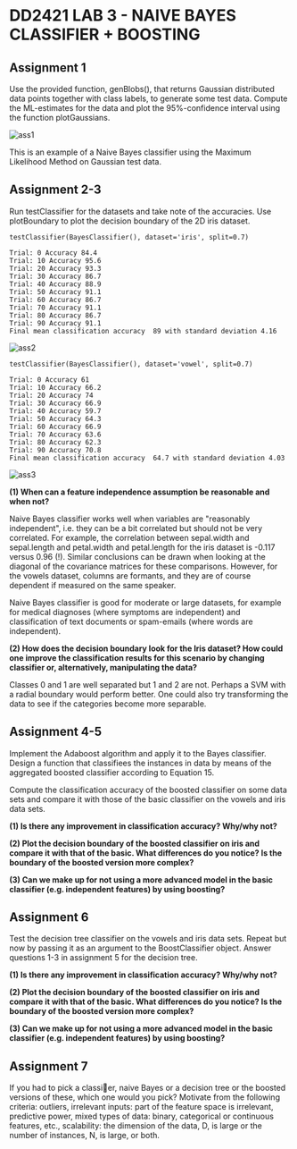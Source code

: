 <h1>DD2421 LAB 3 - NAIVE BAYES CLASSIFIER + BOOSTING </h1>

<h2> Assignment 1 </h2>
Use the provided function, genBlobs(), that returns Gaussian distributed data points together with class labels, to generate some test data. Compute the ML-estimates for the data and plot the 95%-confidence interval using the function plotGaussians.

![ass1](https://user-images.githubusercontent.com/1690217/78283799-a2dbbd80-751e-11ea-84b8-959f619d1187.png)

This is an example of a Naive Bayes classifier using the Maximum Likelihood Method on Gaussian test data. 

<h2> Assignment 2-3 </h2>
Run testClassifier for the datasets and take note of the accuracies. Use plotBoundary
to plot the decision boundary of the 2D iris dataset. 

```
testClassifier(BayesClassifier(), dataset='iris', split=0.7)

Trial: 0 Accuracy 84.4
Trial: 10 Accuracy 95.6
Trial: 20 Accuracy 93.3
Trial: 30 Accuracy 86.7
Trial: 40 Accuracy 88.9
Trial: 50 Accuracy 91.1
Trial: 60 Accuracy 86.7
Trial: 70 Accuracy 91.1
Trial: 80 Accuracy 86.7
Trial: 90 Accuracy 91.1
Final mean classification accuracy  89 with standard deviation 4.16
```
![ass2](https://user-images.githubusercontent.com/1690217/78284002-f948fc00-751e-11ea-8f07-01984d4c66a6.png)


```
testClassifier(BayesClassifier(), dataset='vowel', split=0.7)

Trial: 0 Accuracy 61
Trial: 10 Accuracy 66.2
Trial: 20 Accuracy 74
Trial: 30 Accuracy 66.9
Trial: 40 Accuracy 59.7
Trial: 50 Accuracy 64.3
Trial: 60 Accuracy 66.9
Trial: 70 Accuracy 63.6
Trial: 80 Accuracy 62.3
Trial: 90 Accuracy 70.8
Final mean classification accuracy  64.7 with standard deviation 4.03
```
![ass3](https://user-images.githubusercontent.com/1690217/78285843-01a23680-7521-11ea-8cfb-fd278f856866.png)

<b>(1) When can a feature independence assumption be reasonable and when not?</b>

Naive Bayes classifier works well when variables are "reasonably independent", i.e. they can be a bit correlated but should not be very correlated. For example, the correlation between sepal.width and sepal.length and petal.width and petal.length for the iris dataset is -0.117 versus 0.96 (!). Similar conclusions can be drawn when looking at the diagonal of the covariance matrices for these comparisons. However, for the vowels dataset, columns are formants, and they are of course dependent if measured on the same speaker. 

Naive Bayes classifier is good for moderate or large datasets, for example for medical diagnoses (where symptoms are independent) and classification of text documents or spam-emails (where words are independent).

<b>(2) How does the decision boundary look for the Iris dataset? How could one improve
the classification results for this scenario by changing classifier or, alternatively,
manipulating the data?</b>

Classes 0 and 1 are well separated but 1 and 2 are not. Perhaps a SVM with a radial boundary would perform better. One could also try transforming the data to see if the categories become more separable.

<h2>Assignment 4-5</h2>

Implement the Adaboost algorithm and apply it to the Bayes classifier. Design a function that classifiees the instances in data by means of the aggregated boosted classifier according to Equation 15. 

Compute the classification accuracy of the boosted classifier on some data sets and compare it with those of the basic classifier on the vowels and iris data sets. 

<b> (1) Is there any improvement in classification accuracy? Why/why not? </b>

<b> (2) Plot the decision boundary of the boosted classifier on iris and compare it with that of the basic. What differences do you notice? Is the boundary of the boosted version more complex? </b>

<b> (3) Can we make up for not using a more advanced model in the basic classifier (e.g. independent features) by using boosting? </b>

<h2>Assignment 6</h2>

Test the decision tree classifier on the vowels and iris data sets. Repeat but now by passing it as an argument to the BoostClassifier object. Answer questions 1-3 in assignment 5 for the decision tree.

<b> (1) Is there any improvement in classification accuracy? Why/why not? </b>

<b> (2) Plot the decision boundary of the boosted classifier on iris and compare it with that of the basic. What differences do you notice? Is the boundary of the boosted version more complex? </b>

<b> (3) Can we make up for not using a more advanced model in the basic classifier (e.g. independent features) by using boosting? </b>

<h2>Assignment 7</h2>
If you had to pick a classier, naive Bayes or a decision tree or the boosted versions of these, which one would you pick? Motivate from the following criteria: outliers, irrelevant inputs: part of the feature space is irrelevant, predictive power, mixed types of data: binary, categorical or continuous features, etc., scalability: the dimension of the data, D, is large or the number of instances, N, is large, or both.
